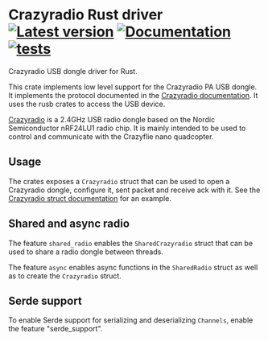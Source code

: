 # Crazyradio Rust driver [![Latest version](https://img.shields.io/crates/v/crazyradio.svg)](https://crates.io/crates/crazyradio) [![Documentation](https://docs.rs/crazyradio/badge.svg)](https://docs.rs/crazyradio) [![tests](https://github.com/ataffanel/crazyradio-rs/workflows/tests/badge.svg)](https://github.com/ataffanel/crazyradio-rs/actions)

Crazyradio USB dongle driver for Rust.

This crate implements low level support for the Crazyradio PA USB dongle.
It implements the protocol documented in the [Crazyradio documentation](https://www.bitcraze.io/documentation/repository/crazyradio-firmware/master/functional-areas/usb_radio_protocol/).
It uses the rusb crates to access the USB device.

[Crazyradio](https://www.bitcraze.io/products/crazyradio-pa/) is a 2.4GHz USB
radio dongle based on the Nordic Semiconductor nRF24LU1 radio chip.
It is mainly intended to be used to control and communicate with the
Crazyflie nano quadcopter.

## Usage

The crates exposes a ```Crazyradio``` struct that can be used to open a
Crazyradio dongle, configure it, sent packet and receive ack with it. See the
[Crazyradio struct documentation](https://docs.rs/crazyradio) for an example.

## Shared and async radio

The feature `shared_radio` enables the `SharedCrazyradio` struct that
can be used to share a radio dongle between threads.

The feature `async` enables async functions in the `SharedRadio` struct as well
as to create the `Crazyradio` struct.

## Serde support

To enable Serde support for serializing and deserializing ```Channels```, enable the feature "serde_support".

